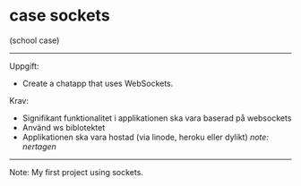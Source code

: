 # case sockets
(school case)

---
Uppgift:
* Create a chatapp that uses WebSockets.

Krav:

* Signifikant funktionalitet i applikationen ska vara baserad på websockets
* Använd ws biblotektet
* Applikationen ska vara hostad (via linode, heroku eller dylikt) *note: nertagen*
---
Note: My first project using sockets.
